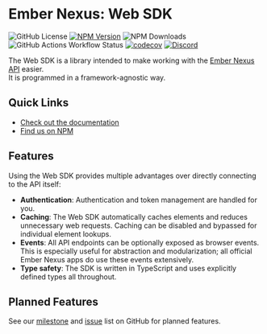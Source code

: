 # Ember Nexus: Web SDK

![GitHub License](https://img.shields.io/github/license/ember-nexus/web-sdk)
[![NPM Version](https://img.shields.io/npm/v/%40ember-nexus%2Fweb-sdk)](https://www.npmjs.com/package/@ember-nexus/web-sdk)
![NPM Downloads](https://img.shields.io/npm/dm/%40ember-nexus%2Fweb-sdk)
![GitHub Actions Workflow Status](https://img.shields.io/github/actions/workflow/status/ember-nexus/web-sdk/ci-test.yml?label=CI)
[![codecov](https://codecov.io/gh/ember-nexus/web-sdk/branch/main/graph/badge.svg?token=N4U7IE0DK0)](https://codecov.io/gh/ember-nexus/web-sdk)
[![Discord](https://img.shields.io/discord/1135243882360221787?logo=discord&color=%235865f2)](https://discord.gg/qbQFBrJrRC)

The Web SDK is a library intended to make working with the [Ember Nexus API](https://github.com/ember-nexus/api)
easier.  
It is programmed in a framework-agnostic way.

## Quick Links

- [Check out the documentation](https://ember-nexus.github.io/web-sdk)
- [Find us on NPM](https://www.npmjs.com/package/@ember-nexus/web-sdk)

## Features

Using the Web SDK provides multiple advantages over directly connecting to the API itself:

- **Authentication**: Authentication and token management are handled for you.
- **Caching**: The Web SDK automatically caches elements and reduces unnecessary web requests. Caching can be disabled
  and bypassed for individual element lookups.
- **Events**: All API endpoints can be optionally exposed as browser events. This is especially useful for abstraction
  and modularization; all official Ember Nexus apps do use these events extensively.
- **Type safety**: The SDK is written in TypeScript and uses explicitly defined types all throughout.

## Planned Features

See our [milestone](https://github.com/ember-nexus/web-sdk/milestones) and
[issue](https://github.com/ember-nexus/web-sdk/issues) list on GitHub for planned features.
